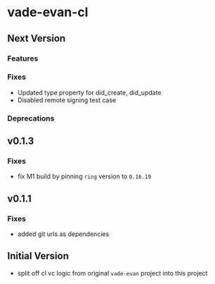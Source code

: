 # vade-evan-cl

## Next Version

### Features

### Fixes
- Updated type property for did_create, did_update
- Disabled remote signing test case

### Deprecations

## v0.1.3

### Fixes

- fix M1 build by pinning `ring` version to `0.16.19`

## v0.1.1

### Fixes

- added git urls as dependencies

## Initial Version

- split off cl vc logic from original `vade-evan` project into this project
